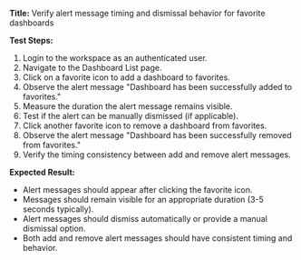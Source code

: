 **Title:** Verify alert message timing and dismissal behavior for favorite dashboards

**Test Steps:**
1. Login to the workspace as an authenticated user.
2. Navigate to the Dashboard List page.
3. Click on a favorite icon to add a dashboard to favorites.
4. Observe the alert message "Dashboard has been successfully added to favorites."
5. Measure the duration the alert message remains visible.
6. Test if the alert can be manually dismissed (if applicable).
7. Click another favorite icon to remove a dashboard from favorites.
8. Observe the alert message "Dashboard has been successfully removed from favorites."
9. Verify the timing consistency between add and remove alert messages.

**Expected Result:**
- Alert messages should appear after clicking the favorite icon.
- Messages should remain visible for an appropriate duration (3-5 seconds typically).
- Alert messages should dismiss automatically or provide a manual dismissal option.
- Both add and remove alert messages should have consistent timing and behavior.